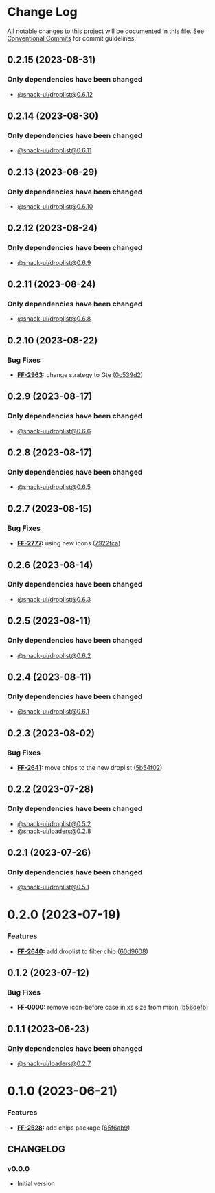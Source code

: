 # Change Log

All notable changes to this project will be documented in this file.
See [Conventional Commits](https://conventionalcommits.org) for commit guidelines.

## 0.2.15 (2023-08-31)

### Only dependencies have been changed
* [@snack-ui/droplist@0.6.12](https://git.sbercloud.tech/sbercloud-ui/tokens-design-system/snack-uikit/-/blob/master/packages/droplist/CHANGELOG.md)





## 0.2.14 (2023-08-30)

### Only dependencies have been changed
* [@snack-ui/droplist@0.6.11](https://git.sbercloud.tech/sbercloud-ui/tokens-design-system/snack-uikit/-/blob/master/packages/droplist/CHANGELOG.md)





## 0.2.13 (2023-08-29)

### Only dependencies have been changed
* [@snack-ui/droplist@0.6.10](https://git.sbercloud.tech/sbercloud-ui/tokens-design-system/snack-uikit/-/blob/master/packages/droplist/CHANGELOG.md)





## 0.2.12 (2023-08-24)

### Only dependencies have been changed
* [@snack-ui/droplist@0.6.9](https://git.sbercloud.tech/sbercloud-ui/tokens-design-system/snack-uikit/-/blob/master/packages/droplist/CHANGELOG.md)





## 0.2.11 (2023-08-24)

### Only dependencies have been changed
* [@snack-ui/droplist@0.6.8](https://git.sbercloud.tech/sbercloud-ui/tokens-design-system/snack-uikit/-/blob/master/packages/droplist/CHANGELOG.md)





## 0.2.10 (2023-08-22)


### Bug Fixes

* **[FF-2963](https://jira.sbercloud.tech/browse/FF-2963):** change strategy to Gte ([0c539d2](https://git.sbercloud.tech/sbercloud-ui/tokens-design-system/snack-uikit/commits/0c539d2ae0f1e91a2f098f18b08922ecb1479d04))





## 0.2.9 (2023-08-17)

### Only dependencies have been changed
* [@snack-ui/droplist@0.6.6](https://git.sbercloud.tech/sbercloud-ui/tokens-design-system/snack-uikit/-/blob/master/packages/droplist/CHANGELOG.md)





## 0.2.8 (2023-08-17)

### Only dependencies have been changed
* [@snack-ui/droplist@0.6.5](https://git.sbercloud.tech/sbercloud-ui/tokens-design-system/snack-uikit/-/blob/master/packages/droplist/CHANGELOG.md)





## 0.2.7 (2023-08-15)


### Bug Fixes

* **[FF-2777](https://jira.sbercloud.tech/browse/FF-2777):** using new icons ([7922fca](https://git.sbercloud.tech/sbercloud-ui/tokens-design-system/snack-uikit/commits/7922fca103293299554fe07d607ca54b3b571e66))





## 0.2.6 (2023-08-14)

### Only dependencies have been changed
* [@snack-ui/droplist@0.6.3](https://git.sbercloud.tech/sbercloud-ui/tokens-design-system/snack-uikit/-/blob/master/packages/droplist/CHANGELOG.md)





## 0.2.5 (2023-08-11)

### Only dependencies have been changed
* [@snack-ui/droplist@0.6.2](https://git.sbercloud.tech/sbercloud-ui/tokens-design-system/snack-uikit/-/blob/master/packages/droplist/CHANGELOG.md)





## 0.2.4 (2023-08-11)

### Only dependencies have been changed
* [@snack-ui/droplist@0.6.1](https://git.sbercloud.tech/sbercloud-ui/tokens-design-system/snack-uikit/-/blob/master/packages/droplist/CHANGELOG.md)





## 0.2.3 (2023-08-02)


### Bug Fixes

* **[FF-2641](https://jira.sbercloud.tech/browse/FF-2641):** move chips to the new droplist ([5b54f02](https://git.sbercloud.tech/sbercloud-ui/tokens-design-system/snack-uikit/commits/5b54f02c177ce85bfc0f6785419320f1b13a5650))





## 0.2.2 (2023-07-28)

### Only dependencies have been changed
* [@snack-ui/droplist@0.5.2](https://git.sbercloud.tech/sbercloud-ui/tokens-design-system/snack-uikit/-/blob/master/packages/droplist/CHANGELOG.md)
* [@snack-ui/loaders@0.2.8](https://git.sbercloud.tech/sbercloud-ui/tokens-design-system/snack-uikit/-/blob/master/packages/loaders/CHANGELOG.md)





## 0.2.1 (2023-07-26)

### Only dependencies have been changed
* [@snack-ui/droplist@0.5.1](https://git.sbercloud.tech/sbercloud-ui/tokens-design-system/snack-uikit/-/blob/master/packages/droplist/CHANGELOG.md)





# 0.2.0 (2023-07-19)


### Features

* **[FF-2640](https://jira.sbercloud.tech/browse/FF-2640):** add droplist to filter chip ([60d9608](https://git.sbercloud.tech/sbercloud-ui/tokens-design-system/snack-uikit/commits/60d96087161a40d496089248398ef13cadd511b9))





## 0.1.2 (2023-07-12)


### Bug Fixes

* **FF-0000:** remove icon-before case in xs size from mixin ([b56defb](https://git.sbercloud.tech/sbercloud-ui/tokens-design-system/snack-uikit/commits/b56defbe0fe785af1dddc019ae87c2fdcee964a9))





## 0.1.1 (2023-06-23)

### Only dependencies have been changed
* [@snack-ui/loaders@0.2.7](https://git.sbercloud.tech/sbercloud-ui/tokens-design-system/snack-uikit/-/blob/master/packages/loaders/CHANGELOG.md)





# 0.1.0 (2023-06-21)


### Features

* **[FF-2528](https://jira.sbercloud.tech/browse/FF-2528):** add chips package ([65f6ab9](https://git.sbercloud.tech/sbercloud-ui/tokens-design-system/snack-uikit/commits/65f6ab9eb805d88a7a435358bb384c503513e5ef))





## CHANGELOG

### v0.0.0

- Initial version
